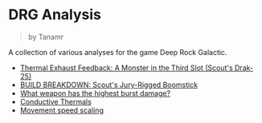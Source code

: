# DRG Analysis

> by Tanamr

A collection of various analyses for the game Deep Rock Galactic.

- [Thermal Exhaust Feedback: A Monster in the Third Slot (Scout's Drak-25)](tef_analysis.md)
- [BUILD BREAKDOWN: Scout's Jury-Rigged Boomstick](boomstick_analysis.md)
- [What weapon has the highest burst damage?](burst_damage.md)
- [Conductive Thermals](conductive_thermals.md)
- [Movement speed scaling](movespeed.md)
